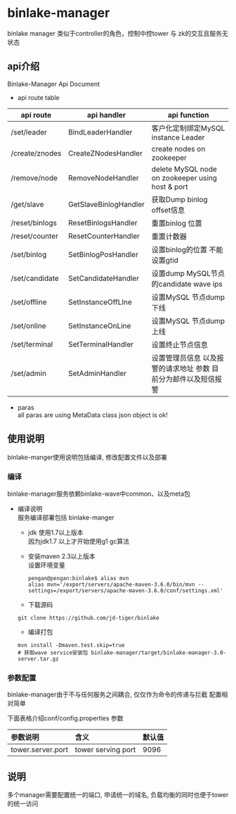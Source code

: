 # binlake-manager   

binlake manager 类似于controller的角色，控制中控tower 与 zk的交互且服务无状态  

## api介绍  
Binlake-Manager Api Document

* api route table 

api route | api handler | api function
 --- | --- | ---
/set/leader | BindLeaderHandler | 客户化定制绑定MySQL instance Leader
/create/znodes | CreateZNodesHandler | create nodes on zookeeper 
/remove/node | RemoveNodeHandler | delete MySQL node on zookeeper using host & port 
/get/slave | GetSlaveBinlogHandler | 获取Dump binlog offset信息
/reset/binlogs | ResetBinlogsHandler | 重置binlog 位置
/reset/counter | ResetCounterHandler | 重置计数器
/set/binlog | SetBinlogPosHandler | 设置binlog的位置 不能设置gtid 
/set/candidate | SetCandidateHandler | 设置dump MySQL节点的candidate wave ips
/set/offline | SetInstanceOffLIne | 设置MySQL 节点dump 下线
/set/online | SetInstanceOnLine | 设置MySQL 节点dump 上线
/set/terminal | SetTerminalHandler | 设置终止节点信息  
/set/admin  | SetAdminHandler | 设置管理员信息 以及报警的请求地址 参数 目前分为邮件以及短信报警 


* paras   
    all paras are using MetaData class json object is ok!

## 使用说明 
binlake-manger使用说明包括编译, 修改配置文件以及部署  

### 编译  
binlake-manager服务依赖binlake-wave中common、以及meta包

* 编译说明  
    服务编译部署包括 binlake-manger
    
    * jdk 使用1.7以上版本  
        因为jdk1.7 以上才开始使用g1 gc算法 
    
    * 安装maven 2.3以上版本  
        设置环境变量 
        ```text
        pengan@pengan:binlake$ alias mvn
        alias mvn='/export/servers/apache-maven-3.6.0/bin/mvn --settings=/export/servers/apache-maven-3.6.0/conf/settings.xml'
        ```
    
    * 下载源码  
    ```text
    git clone https://github.com/jd-tiger/binlake
    ```
    
    * 编译打包    
    ```text
    mvn install -Dmaven.test.skip=true
    # 获取wave service安装包 binlake-manager/target/binlake-manager-3.0-server.tar.gz  
    ```

### 参数配置  
binlake-manager由于不与任何服务之间耦合, 仅仅作为命令的传递与拦截 配置相对简单 

下面表格介绍conf/config.properties 参数   

参数说明 | 含义 | 默认值 
:--- | :--- | :--- 
tower.server.port | tower serving port | 9096

## 说明 
多个manager需要配置统一的端口, 申请统一的域名, 负载均衡的同时也便于tower的统一访问  

